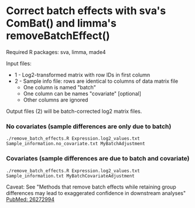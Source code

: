 # Correct batch effects with sva's ComBat() and limma's removeBatchEffect()

Required R packages: sva, limma, made4

Input files:
- 1 - Log2-transformed matrix with row IDs in first column
- 2 - Sample info file: rows are identical to columns of data matrix file
   -   One column is named "batch" 
   -   One column can be names "covariate" [optional]
   -   Other columns are ignored

Output files (2) will be batch-corrected log2 matrix files.


### No covariates (sample differences are only due to batch)
```
./remove_batch_effects.R Expression.log2_values.txt Sample_information.no_covariate.txt MyBatchAdjustment
```

### Covariates (sample differences are due to batch and covariate)
```
./remove_batch_effects.R Expression.log2_values.txt Sample_information.txt MyBatchCovariateAdjustment
```

Caveat: See "Methods that remove batch effects while retaining group differences may lead to exaggerated confidence in downstream analyses"
[PubMed: 26272994](https://www.ncbi.nlm.nih.gov/pubmed/26272994)
